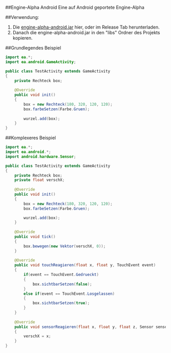 ##Engine-Alpha Android
Eine auf Android geportete Engine-Alpha

##Verwendung:
1. Die [engine-alpha-android.jar](https://github.com/skatermichi/engine-alpha-android/releases/download/0.8/engine-alpha-android.jar) hier, oder im Release Tab herunterladen.
2. Danach die engine-alpha-android.jar in den "libs" Ordner des Projekts kopieren.

##Grundlegendes Beispiel
```java
import ea.*;
import ea.android.GameActivity;

public class TestActivity extends GameActivity 
{
	private Rechteck box;
	
	@Override
	public void init() 
	{
        box = new Rechteck(180, 320, 120, 120);
        box.farbeSetzen(Farbe.Gruen);
        
        wurzel.add(box);
	}
}
```

##Komplexeres Beispiel
```java
import ea.*;
import ea.android.*;
import android.hardware.Sensor;

public class TestActivity extends GameActivity 
{
	private Rechteck box;
	private float verschX;
	
    @Override
    public void init() 
    {
        box = new Rechteck(180, 320, 120, 120);
        box.farbeSetzen(Farbe.Gruen);

        wurzel.add(box);
    }
    
    @Override
    public void tick()
    {
    	box.bewegen(new Vektor(verschX, 0));
    }
    
    @Override
    public void touchReagieren(float x, float y, TouchEvent event)
	{
		if(event == TouchEvent.Gedrueckt)
		{
			box.sichtbarSetzen(false);
		}
		else if(event == TouchEvent.Losgelassen)
		{
			box.sichtbarSetzen(true);
		}
	}
	
    @Override
	public void sensorReagieren(float x, float y, float z, Sensor sensor)
	{
		verschX = x;
	}
}
```